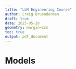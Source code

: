 ```yaml
---
title: "LLM Engineering Course"
author: Craig Bruenderman
draft: true
date: 2025-05-20
geometry: margin=2cm
toc: true
output: pdf_document
---
```


# Models
